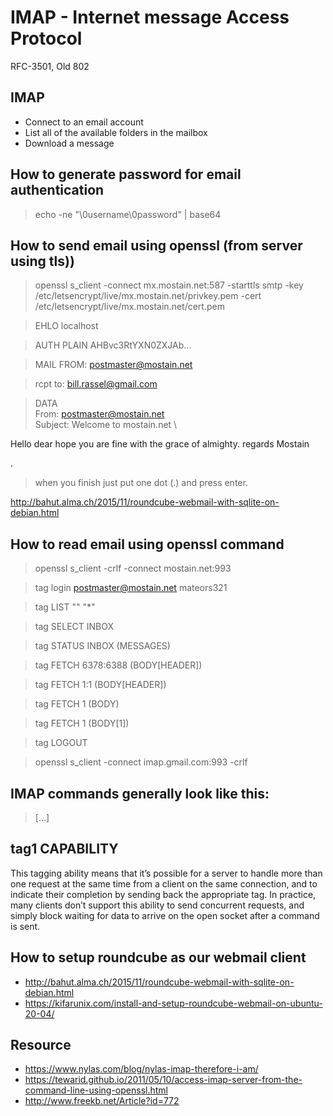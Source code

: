 # IMAP - Internet message Access Protocol
RFC-3501, Old 802

## IMAP
* Connect to an email account
* List all of the available folders in the mailbox
* Download a message

## How to generate password for email authentication
> echo -ne "\0username\0password" | base64

## How to send email using openssl (from server using tls))
> openssl s_client -connect mx.mostain.net:587 -starttls smtp -key /etc/letsencrypt/live/mx.mostain.net/privkey.pem -cert /etc/letsencrypt/live/mx.mostain.net/cert.pem

> EHLO localhost

> AUTH PLAIN AHBvc3RtYXN0ZXJAb...

> MAIL FROM: postmaster@mostain.net

> rcpt to: bill.rassel@gmail.com

> DATA \
From: postmaster@mostain.net \
Subject: Welcome to mostain.net \

Hello dear
hope you are fine with the grace of almighty.
regards
Mostain

.

> when you finish just put one dot (.) and press enter.


http://bahut.alma.ch/2015/11/roundcube-webmail-with-sqlite-on-debian.html

## How to read email using openssl command

> openssl s_client -crlf -connect mostain.net:993

> tag login postmaster@mostain.net mateors321

> tag LIST "" "*"

> tag SELECT INBOX

> tag STATUS INBOX (MESSAGES)

> tag FETCH 6378:6388 (BODY[HEADER])

> tag FETCH 1:1 (BODY[HEADER])

> tag FETCH 1 (BODY)

> tag FETCH 1 (BODY[1])

> tag LOGOUT

> openssl s_client -connect imap.gmail.com:993 -crlf 


## IMAP commands generally look like this:
> <tag> <command> [<arg1><arg2>…]

## tag1 CAPABILITY
This tagging ability means that it’s possible for a server to handle more than one request at the same time from a client on the same connection, and to indicate their completion by sending back the appropriate tag. In practice, many clients don’t support this ability to send concurrent requests, and simply block waiting for data to arrive on the open socket after a command is sent.


## How to setup roundcube as our webmail client
* http://bahut.alma.ch/2015/11/roundcube-webmail-with-sqlite-on-debian.html
* https://kifarunix.com/install-and-setup-roundcube-webmail-on-ubuntu-20-04/

## Resource
* https://www.nylas.com/blog/nylas-imap-therefore-i-am/
* https://tewarid.github.io/2011/05/10/access-imap-server-from-the-command-line-using-openssl.html
* http://www.freekb.net/Article?id=772
